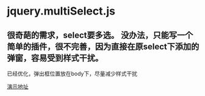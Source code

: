 # jquery.multiSelect.js

很奇葩的需求，select要多选。
没办法，只能写一个简单的插件，很不完善，因为直接在原select下添加的弹窗，容易受到样式干扰。
---------------------
已经优化，弹出框位置放在body下，尽量减少样式干扰

[演示地址](https://no2015.github.io/jquery.multiSelect.js/)
